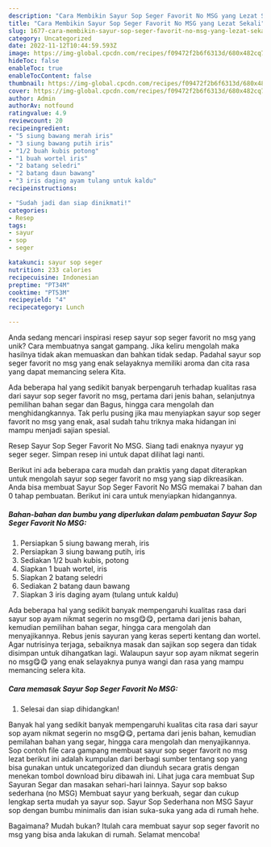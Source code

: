 ```yaml
---
description: "Cara Membikin Sayur Sop Seger Favorit No MSG yang Lezat Sekali"
title: "Cara Membikin Sayur Sop Seger Favorit No MSG yang Lezat Sekali"
slug: 1677-cara-membikin-sayur-sop-seger-favorit-no-msg-yang-lezat-sekali
category: Uncategorized
date: 2022-11-12T10:44:59.593Z
image: https://img-global.cpcdn.com/recipes/f09472f2b6f6313d/680x482cq70/sayur-sop-seger-favorit-no-msg-foto-resep-utama.jpg
hideToc: false
enableToc: true
enableTocContent: false
thumbnail: https://img-global.cpcdn.com/recipes/f09472f2b6f6313d/680x482cq70/sayur-sop-seger-favorit-no-msg-foto-resep-utama.jpg
cover: https://img-global.cpcdn.com/recipes/f09472f2b6f6313d/680x482cq70/sayur-sop-seger-favorit-no-msg-foto-resep-utama.jpg
author: Admin
authorAv: notfound
ratingvalue: 4.9
reviewcount: 20
recipeingredient:
- "5 siung bawang merah iris"
- "3 siung bawang putih iris"
- "1/2 buah kubis potong"
- "1 buah wortel iris"
- "2 batang seledri"
- "2 batang daun bawang"
- "3 iris daging ayam tulang untuk kaldu"
recipeinstructions:

- "Sudah jadi dan siap dinikmati!"
categories:
- Resep
tags:
- sayur
- sop
- seger

katakunci: sayur sop seger 
nutrition: 233 calories
recipecuisine: Indonesian
preptime: "PT34M"
cooktime: "PT53M"
recipeyield: "4"
recipecategory: Lunch

---
```





Anda sedang mencari inspirasi resep sayur sop seger favorit no msg yang unik? Cara membuatnya sangat gampang. Jika keliru mengolah maka hasilnya tidak akan memuaskan dan bahkan tidak sedap. Padahal sayur sop seger favorit no msg yang enak selayaknya memiliki aroma dan cita rasa yang dapat memancing selera Kita.





Ada beberapa hal yang sedikit banyak berpengaruh terhadap kualitas rasa dari sayur sop seger favorit no msg, pertama dari jenis bahan, selanjutnya pemilihan bahan segar dan Bagus, hingga cara mengolah dan menghidangkannya. Tak perlu pusing jika mau menyiapkan sayur sop seger favorit no msg yang enak,      asal sudah tahu triknya maka hidangan ini mampu menjadi sajian spesial.














Resep Sayur Sop Seger Favorit No MSG. Siang tadi enaknya nyayur yg seger seger. Simpan resep ini untuk dapat dilihat lagi nanti.






Berikut ini ada beberapa cara mudah dan praktis yang dapat diterapkan untuk mengolah sayur sop seger favorit no msg yang siap dikreasikan. Anda bisa membuat Sayur Sop Seger Favorit No MSG memakai 7 bahan dan 0 tahap pembuatan. Berikut ini cara untuk menyiapkan hidangannya.

<!--inarticleads1-->

##### Bahan-bahan dan bumbu yang diperlukan dalam pembuatan Sayur Sop Seger Favorit No MSG:

1. Persiapkan 5 siung bawang merah, iris
1. Persiapkan 3 siung bawang putih, iris
1. Sediakan 1/2 buah kubis, potong
1. Siapkan 1 buah wortel, iris
1. Siapkan 2 batang seledri
1. Sediakan 2 batang daun bawang
1. Siapkan 3 iris daging ayam (tulang untuk kaldu)


Ada beberapa hal yang sedikit banyak mempengaruhi kualitas rasa dari sayur sop ayam nikmat segerin no msg😋😋, pertama dari jenis bahan, kemudian pemilihan bahan segar, hingga cara mengolah dan menyajikannya. Rebus jenis sayuran yang keras seperti kentang dan wortel. Agar nutrisinya terjaga, sebaiknya masak dan sajikan sop segera dan tidak disimpan untuk dihangatkan lagi. Walaupun sayur sop ayam nikmat segerin no msg😋😋 yang enak selayaknya punya wangi dan rasa yang mampu memancing selera kita. 

<!--inarticleads2-->

##### Cara memasak Sayur Sop Seger Favorit No MSG:


1. Selesai dan siap dihidangkan!

Banyak hal yang sedikit banyak mempengaruhi kualitas cita rasa dari sayur sop ayam nikmat segerin no msg😋😋, pertama dari jenis bahan, kemudian pemilahan bahan yang segar, hingga cara mengolah dan menyajikannya. Sop contoh file cara gampang membuat sayur sop seger favorit no msg lezat berikut ini adalah kumpulan dari berbagi sumber tentang sop yang bisa gunakan untuk uncategorized dan diunduh secara gratis dengan menekan tombol download biru dibawah ini. Lihat juga cara membuat Sup Sayuran Segar dan masakan sehari-hari lainnya. Sayur sop bakso sederhana (no MSG) Membuat sayur yang berkuah, segar dan cukup lengkap serta mudah ya sayur sop. Sayur Sop Sederhana non MSG Sayur sop dengan bumbu minimalis dan isian suka-suka yang ada di rumah hehe. 

Bagaimana? Mudah bukan? Itulah cara membuat sayur sop seger favorit no msg yang bisa anda lakukan di rumah. Selamat mencoba!
